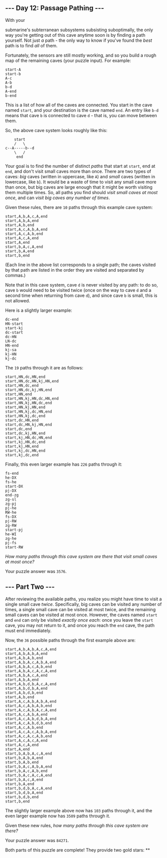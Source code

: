 --- Day 12: Passage Pathing ---
-------------------------------

With your

submarine's subterranean subsystems subsisting suboptimally, the only
way you're getting out of this cave anytime soon is by finding a path
yourself. Not just *a* path - the only way to know if you've found the
*best* path is to find *all* of them.

Fortunately, the sensors are still mostly working, and so you build a
rough map of the remaining caves (your puzzle input). For example:

    start-A
    start-b
    A-c
    A-b
    b-d
    A-end
    b-end

This is a list of how all of the caves are connected. You start in the
cave named `start`, and your destination is the cave named `end`. An
entry like `b-d` means that cave `b` is connected to cave `d` - that is,
you can move between them.

So, the above cave system looks roughly like this:

        start
        /   \
    c--A-----b--d
        \   /
         end

Your goal is to find the number of distinct *paths* that start at
`start`, end at `end`, and don't visit small caves more than once. There
are two types of caves: *big* caves (written in uppercase, like `A`) and
*small* caves (written in lowercase, like `b`). It would be a waste of
time to visit any small cave more than once, but big caves are large
enough that it might be worth visiting them multiple times. So, all
paths you find should *visit small caves at most once*, and can *visit
big caves any number of times*.

Given these rules, there are `10` paths through this example cave
system:

    start,A,b,A,c,A,end
    start,A,b,A,end
    start,A,b,end
    start,A,c,A,b,A,end
    start,A,c,A,b,end
    start,A,c,A,end
    start,A,end
    start,b,A,c,A,end
    start,b,A,end
    start,b,end

(Each line in the above list corresponds to a single path; the caves
visited by that path are listed in the order they are visited and
separated by commas.)

Note that in this cave system, cave `d` is never visited by any path: to
do so, cave `b` would need to be visited twice (once on the way to cave
`d` and a second time when returning from cave `d`), and since cave `b`
is small, this is not allowed.

Here is a slightly larger example:

    dc-end
    HN-start
    start-kj
    dc-start
    dc-HN
    LN-dc
    HN-end
    kj-sa
    kj-HN
    kj-dc

The `19` paths through it are as follows:

    start,HN,dc,HN,end
    start,HN,dc,HN,kj,HN,end
    start,HN,dc,end
    start,HN,dc,kj,HN,end
    start,HN,end
    start,HN,kj,HN,dc,HN,end
    start,HN,kj,HN,dc,end
    start,HN,kj,HN,end
    start,HN,kj,dc,HN,end
    start,HN,kj,dc,end
    start,dc,HN,end
    start,dc,HN,kj,HN,end
    start,dc,end
    start,dc,kj,HN,end
    start,kj,HN,dc,HN,end
    start,kj,HN,dc,end
    start,kj,HN,end
    start,kj,dc,HN,end
    start,kj,dc,end

Finally, this even larger example has `226` paths through it:

    fs-end
    he-DX
    fs-he
    start-DX
    pj-DX
    end-zg
    zg-sl
    zg-pj
    pj-he
    RW-he
    fs-DX
    pj-RW
    zg-RW
    start-pj
    he-WI
    zg-he
    pj-fs
    start-RW

*How many paths through this cave system are there that visit small
caves at most once?*

Your puzzle answer was `3576`.

--- Part Two ---
----------------

After reviewing the available paths, you realize you might have time to
visit a single small cave *twice*. Specifically, big caves can be
visited any number of times, a single small cave can be visited at most
twice, and the remaining small caves can be visited at most once.
However, the caves named `start` and `end` can only be visited *exactly
once each*: once you leave the `start` cave, you may not return to it,
and once you reach the `end` cave, the path must end immediately.

Now, the `36` possible paths through the first example above are:

    start,A,b,A,b,A,c,A,end
    start,A,b,A,b,A,end
    start,A,b,A,b,end
    start,A,b,A,c,A,b,A,end
    start,A,b,A,c,A,b,end
    start,A,b,A,c,A,c,A,end
    start,A,b,A,c,A,end
    start,A,b,A,end
    start,A,b,d,b,A,c,A,end
    start,A,b,d,b,A,end
    start,A,b,d,b,end
    start,A,b,end
    start,A,c,A,b,A,b,A,end
    start,A,c,A,b,A,b,end
    start,A,c,A,b,A,c,A,end
    start,A,c,A,b,A,end
    start,A,c,A,b,d,b,A,end
    start,A,c,A,b,d,b,end
    start,A,c,A,b,end
    start,A,c,A,c,A,b,A,end
    start,A,c,A,c,A,b,end
    start,A,c,A,c,A,end
    start,A,c,A,end
    start,A,end
    start,b,A,b,A,c,A,end
    start,b,A,b,A,end
    start,b,A,b,end
    start,b,A,c,A,b,A,end
    start,b,A,c,A,b,end
    start,b,A,c,A,c,A,end
    start,b,A,c,A,end
    start,b,A,end
    start,b,d,b,A,c,A,end
    start,b,d,b,A,end
    start,b,d,b,end
    start,b,end

The slightly larger example above now has `103` paths through it, and
the even larger example now has `3509` paths through it.

Given these new rules, *how many paths through this cave system are
there?*

Your puzzle answer was `84271`.

Both parts of this puzzle are complete! They provide two gold stars:
\*\*
